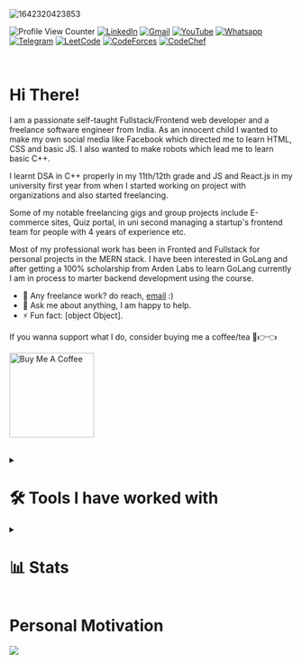 ![1642320423853](https://user-images.githubusercontent.com/48784001/203785020-2b4826c1-7ddb-4de8-b65b-ebf6e04c5290.jpeg)

![Profile View Counter](https://komarev.com/ghpvc/?username=shashtag)
[![LinkedIn](https://img.shields.io/badge/LinkedIn-0077B5?style=flat-square&logo=linkedin&logoColor=white)](https://www.linkedin.com/in/shashtag/)
[![Gmail](https://img.shields.io/badge/-Gmail-c14438?style=flat-square&logo=Gmail&logoColor=white&link=mailto:mixdeers@gmail.com)](mailto:shashwatsatna@gmail.com)
[![YouTube](https://img.shields.io/badge/YouTube-FF0000?style=flat-square&logo=youtube&logoColor=white)](https://www.youtube.com/@ShashTag0/streams)
[![Whatsapp](https://img.shields.io/badge/WhatsApp-25D366?style=flat-square&logo=whatsapp&logoColor=white)](https://wa.me/+919898027295)
[![Telegram](https://img.shields.io/badge/Telegram-2CA5E0?style=flat-square&logo=telegram&logoColor=white)](https://t.me/shashtagYT)
[![LeetCode](https://img.shields.io/badge/-LeetCode-FFA116?style=flat-square&logo=LeetCode&logoColor=black)](https://leetcode.com/shashwatsatna/)
[![CodeForces](https://img.shields.io/badge/CodeForces-445f9d?style=flat-square&logo=Codeforces&logoColor=white)](https://leetcode.com/shashwatsatna/)
[![CodeChef](https://img.shields.io/badge/-CodeChef-5B4638?style=flat-square&logo=CodeChef&logoColor=white)](https://leetcode.com/shashwatsatna/)

<br>

# Hi There!

I am a passionate self-taught Fullstack/Frontend web developer and a freelance software engineer from India. As an innocent child I wanted to make my own social media like Facebook which directed me to learn HTML, CSS and basic JS. I also wanted to make robots which lead me to learn basic C++.

I learnt DSA in C++ properly in my 11th/12th grade and JS and React.js in my university first year from when I started working on project with organizations and also started freelancing.

Some of my notable freelancing gigs and group projects include E-commerce sites, Quiz portal, in uni second managing a startup's frontend team for people with 4 years of experience etc.

Most of my professional work has been in Fronted and Fullstack for personal projects in the MERN stack. I have been interested in GoLang and after getting a 100% scholarship from Arden Labs to learn GoLang currently I am in process to marter backend development using the course.

- 💼 Any freelance work? do reach, [email](mailto:shashwatsatna@gmail.com) :)
- 💬 Ask me about anything, I am happy to help.
- ⚡ Fun fact: [object Object].

If you wanna support what I do, consider buying me a coffee/tea 🥺👉👈

<a href="https://www.buymeacoffee.com/shashtag" target="_blank"><img src="https://cdn.buymeacoffee.com/buttons/v2/default-red.png" alt="Buy Me A Coffee" width="150" ></a>

<br>

<details><summary><h1> 🛠️ Tools I have worked with</h1></summary>

## 👨‍💻 Programming and Markup Languages

![JavaScript](https://img.shields.io/badge/JavaScript-323330?style=for-the-badge&logo=javascript&logoColor=F7DF1E)
![TypeScript](https://img.shields.io/badge/TypeScript-007ACC?style=for-the-badge&logo=typescript&logoColor=white)
![Node](https://img.shields.io/badge/Node.js-43853D?style=for-the-badge&logo=node.js&logoColor=white)
![HTML](https://img.shields.io/badge/HTML5-E34F26?style=for-the-badge&logo=html5&logoColor=white)
![CSS](https://img.shields.io/badge/CSS3-1572B6?style=for-the-badge&logo=css3&logoColor=white)
![SASS](https://img.shields.io/badge/Sass-CC6699?style=for-the-badge&logo=sass&logoColor=white)
![python](https://img.shields.io/badge/Python-14354C?style=for-the-badge&logo=python&logoColor=white)
![C](https://img.shields.io/badge/C-00599C?style=for-the-badge&logo=c&logoColor=white)
![Cpp](https://img.shields.io/badge/C%2B%2B-00599C?style=for-the-badge&logo=c%2B%2B&logoColor=white)
![Java](https://img.shields.io/badge/Java-ED8B00?style=for-the-badge&logo=java&logoColor=white)
![PHP](https://img.shields.io/badge/PHP-777BB4?style=for-the-badge&logo=php&logoColor=white)
![R](https://img.shields.io/badge/R-276DC3?style=for-the-badge&logo=r&logoColor=white)
![Go](https://img.shields.io/badge/Go-00ADD8?style=for-the-badge&logo=go&logoColor=white)
![Rust](https://img.shields.io/badge/Rust-000000?style=for-the-badge&logo=rust&logoColor=white)
![MKDN](https://img.shields.io/badge/Markdown-000000?style=for-the-badge&logo=markdown&logoColor=white)
![Shell](https://img.shields.io/badge/Shell_Script-121011?style=for-the-badge&logo=gnu-bash&logoColor=white)

## Frameworks and Libraries

![Express](https://img.shields.io/badge/Express.js-404D59?style=for-the-badge)
![Gatsby](https://img.shields.io/badge/Gatsby-663399?style=for-the-badge&logo=gatsby&logoColor=white)
![React](https://img.shields.io/badge/React-20232A?style=for-the-badge&logo=react&logoColor=61DAFB)
![React Native](https://img.shields.io/badge/React_Native-20232A?style=for-the-badge&logo=react&logoColor=61DAFB)
![Svelte](https://img.shields.io/badge/Svelte-4A4A55?style=for-the-badge&logo=svelte&logoColor=FF3E00)
![Vue](https://img.shields.io/badge/Vue.js-35495E?style=for-the-badge&logo=vue.js&logoColor=4FC08D)
![TailwindCSS](https://img.shields.io/badge/Tailwind_CSS-38B2AC?style=for-the-badge&logo=tailwind-css&logoColor=white)
![Bootstrap](https://img.shields.io/badge/Bootstrap-563D7C?style=for-the-badge&logo=bootstrap&logoColor=white)
![Styled Components](https://img.shields.io/badge/styled--components-DB7093?style=for-the-badge&logo=styled-components&logoColor=white)
![MUI](https://img.shields.io/badge/Material--UI-0081CB?style=for-the-badge&logo=material-ui&logoColor=white)
![Redux](https://img.shields.io/badge/Redux-593D88?style=for-the-badge&logo=redux&logoColor=white)
![React Router](https://img.shields.io/badge/React_Router-CA4245?style=for-the-badge&logo=react-router&logoColor=white)
![JQuery](https://img.shields.io/badge/jQuery-0769AD?style=for-the-badge&logo=jquery&logoColor=white)
![Django](https://img.shields.io/badge/Django-092E20?style=for-the-badge&logo=django&logoColor=white)
![Jest](https://img.shields.io/badge/Jest-323330?style=for-the-badge&logo=Jest&logoColor=white)
![WordPress](https://img.shields.io/badge/Wordpress-21759B?style=for-the-badge&logo=wordpress&logoColor=white)

## Databases and Hosting

![MySQL](https://img.shields.io/badge/MySQL-00000F?style=for-the-badge&logo=mysql&logoColor=white)
![Postgress](https://img.shields.io/badge/PostgreSQL-316192?style=for-the-badge&logo=postgresql&logoColor=white)
![MongoDB](https://img.shields.io/badge/MongoDB-4EA94B?style=for-the-badge&logo=mongodb&logoColor=white)
![Redis](https://img.shields.io/badge/redis-%23DD0031.svg?&style=for-the-badge&logo=redis&logoColor=white)
![Supabase](https://img.shields.io/badge/Supabase-181818?style=for-the-badge&logo=supabase&logoColor=white)
![Prisma](https://img.shields.io/badge/Prisma-3982CE?style=for-the-badge&logo=Prisma&logoColor=white)
![Netlify](https://img.shields.io/badge/Netlify-00C7B7?style=for-the-badge&logo=netlify&logoColor=white)
![Heroku](https://img.shields.io/badge/Heroku-430098?style=for-the-badge&logo=heroku&logoColor=white)
![AWS](https://img.shields.io/badge/Amazon_AWS-232F3E?style=for-the-badge&logo=amazon-aws&logoColor=white)
![GCP](https://img.shields.io/badge/Google_Cloud-4285F4?style=for-the-badge&logo=google-cloud&logoColor=white)
![Azure](https://img.shields.io/badge/Microsoft_Azure-0089D6?style=for-the-badge&logo=microsoft-azure&logoColor=white)
![Alpine](https://img.shields.io/badge/Alpine_Linux-0D597F?style=for-the-badge&logo=alpine-linux&logoColor=white)
![CloudFlare](https://img.shields.io/badge/Cloudflare-F38020?style=for-the-badge&logo=Cloudflare&logoColor=white)
![Digital Ocean](https://img.shields.io/badge/Digital_Ocean-0080FF?style=for-the-badge&logo=DigitalOcean&logoColor=white)
![GitHub Actions](https://img.shields.io/badge/GitHub_Actions-2088FF?style=for-the-badge&logo=github-actions&logoColor=white)
![Linode](https://img.shields.io/badge/Linode-00A95C?style=for-the-badge&logo=Linode&logoColor=white)
![Vercel](https://img.shields.io/badge/Vercel-000000?style=for-the-badge&logo=vercel&logoColor=white)

## Software and Tools

![GitHub](https://img.shields.io/badge/GitHub-100000?style=for-the-badge&logo=github&logoColor=white)
![GitLab](https://img.shields.io/badge/GitLab-330F63?style=for-the-badge&logo=gitlab&logoColor=white)
![Git](https://img.shields.io/badge/GIT-E44C30?style=for-the-badge&logo=git&logoColor=white)
![Stripe](https://img.shields.io/badge/Stripe-626CD9?style=for-the-badge&logo=Stripe&logoColor=white)
![Razorpay](https://img.shields.io/badge/Razorpay-02042B?style=for-the-badge&logo=razorpay&logoColor=3395FF)
![Twilio](https://img.shields.io/badge/Twilio-F22F46?style=for-the-badge&logo=Twilio&logoColor=white)
![AdobeXD](https://img.shields.io/badge/Adobe%20XD-470137?style=for-the-badge&logo=Adobe%20XD&logoColor=#FF61F6)
![Adobe Premier Pro](https://img.shields.io/badge/Adobe%20Premiere%20Pro-9999FF?style=for-the-badge&logo=Adobe%20Premiere%20Pro&logoColor=white)
![Canva](https://img.shields.io/badge/Canva-%2300C4CC.svg?&style=for-the-badge&logo=Canva&logoColor=white)
![Figma](https://img.shields.io/badge/Figma-F24E1E?style=for-the-badge&logo=figma&logoColor=white)
![Framer](https://img.shields.io/badge/Framer-black?style=for-the-badge&logo=framer&logoColor=blue)
![Sublime](https://img.shields.io/badge/sublime_text-%23575757.svg?&style=for-the-badge&logo=sublime-text&logoColor=important)
![Vim](https://img.shields.io/badge/VIM-%2311AB00.svg?&style=for-the-badge&logo=vim&logoColor=white)
![VSCode](https://img.shields.io/badge/Visual_Studio_Code-0078D4?style=for-the-badge&logo=visual%20studio%20code&logoColor=white)
![XCode](https://img.shields.io/badge/Xcode-007ACC?style=for-the-badge&logo=Xcode&logoColor=white)
![ESLint](https://img.shields.io/badge/eslint-3A33D1?style=for-the-badge&logo=eslint&logoColor=white)
![Notion](https://img.shields.io/badge/Notion-000000?style=for-the-badge&logo=notion&logoColor=white)
![OverLeaf](https://img.shields.io/badge/Overleaf-47A141?style=for-the-badge&logo=Overleaf&logoColor=white)
![Trello](https://img.shields.io/badge/Trello-0052CC?style=for-the-badge&logo=trello&logoColor=white)
![Jira](https://img.shields.io/badge/Jira-0052CC?style=for-the-badge&logo=Jira&logoColor=white)
![Jenkins](https://img.shields.io/badge/Jenkins-D24939?style=for-the-badge&logo=Jenkins&logoColor=white)

</details>

<!-- <details>
<summary><h1>🎯 Activity</h1></summary>



</details> -->

<details>
<summary><h1>📊 Stats</h1></summary>

## Latest GitHub Metrics

![Metrics](https://metrics.lecoq.io/shashtag?template=classic&base.header=0&gists=1&lines=1&config.timezone=America%2FToronto)

## Streaks

<p>
  <img title="streaks" alt="shashtag's streak" src="https://streak-stats.demolab.com/?user=shashtag&theme=monokai-metallian&hide_border=true"/>    
</p>

## Profile Stats

<img alt="shashtag's Github Stats" src="https://denvercoder1-github-readme-stats.vercel.app/api/?username=shashtag&show_icons=true&include_all_commits=true&count_private=true&theme=react&hide_border=true&bg_color=1F222E&title_color=F85D7F&icon_color=F8D866" height="192px"/>
<img alt="shashtag's Top Languages" src="https://github-readme-stats.vercel.app/api/top-langs/?username=shashtag&langs_count=8&layout=compact&theme=react&hide_border=true&bg_color=1F222E&title_color=F85D7F&icon_color=F8D866&hide=Jupyter%20Notebook" height="192px"/>
<br/>

<b>Note:</b> Top languages is only a metric of the languages my public code consists of and doesn't reflect experience or skill level.

## GitHub Contribution Graph

  <img alt="shashtag's Activity Graph" src="https://github-readme-activity-graph.cyclic.app/graph/?username=shashtag&bg_color=1F222E&color=F8D866&line=F85D7F&point=FFFFFF&hide_border=true" />

</details>

# Personal Motivation

<img src="https://github-profile-trophy.vercel.app/?username=shashtag&theme=nord&no-frame=true&margin-w=10&column=7" />
